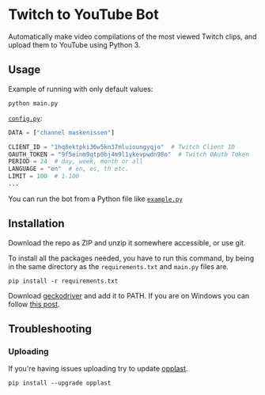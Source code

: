 # Twitch to YouTube Bot

Automatically make video compilations of the most viewed Twitch clips, and upload them to YouTube using Python 3.

## Usage

Example of running with only default values:

```text
python main.py
```

[`config.py`](twitchbot/config.py):

```python
DATA = ["channel maskenissen"]

CLIENT_ID = "1hq8ektpki36w5kn37mluioungyqjo"  # Twitch Client ID
OAUTH_TOKEN = "9f5einm9qtp0bj4m9l1ykevpwdn98o"  # Twitch OAuth Token
PERIOD = 24  # day, week, month or all
LANGUAGE = "en"  # en, es, th etc.
LIMIT = 100  # 1-100
...
```

You can run the bot from a Python file like [`example.py`](example.py)

## Installation

Download the repo as ZIP and unzip it somewhere accessible, or use git.

To install all the packages needed, you have to run this command, by being in the same directory as the `requirements.txt` and `main.py` files are.

```
pip install -r requirements.txt
```

Download [geckodriver](https://github.com/mozilla/geckodriver/releases) and add it to PATH. If you are on Windows you can follow [this post](https://softwaretestingboard.com/q2a/2366/how-to-set-geckodriver-into-path-environment-variable).

## Troubleshooting

### Uploading

If you're having issues uploading try to update [opplast](https://github.com/offish/opplast).

```
pip install --upgrade opplast
```

